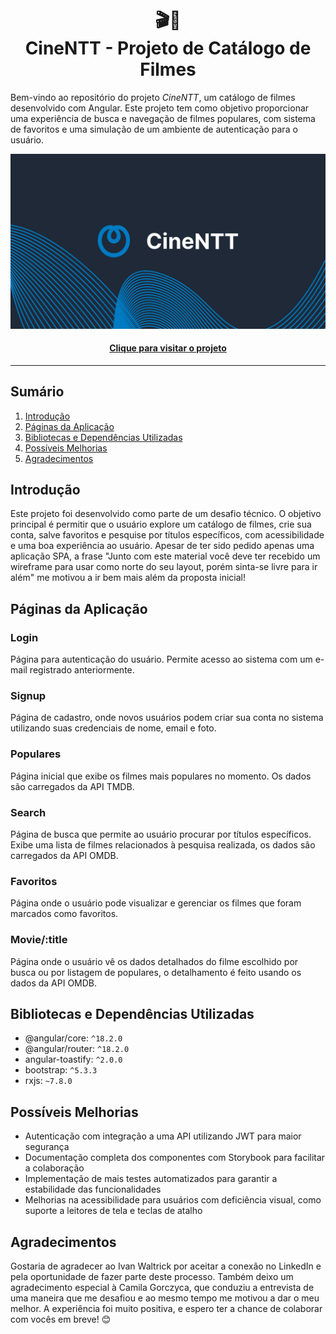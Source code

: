 
<h1 align="center">
🎬🍿<br>CineNTT - Projeto de Catálogo de Filmes
</h1>

Bem-vindo ao repositório do projeto *CineNTT*, um catálogo de filmes desenvolvido com Angular. Este projeto tem como objetivo proporcionar uma experiência de busca e navegação de filmes populares, com sistema de favoritos e uma simulação de um ambiente de autenticação para o usuário.

<p align="center">
<img src="/public/bannerCineNTT.png">
<p>

<h4 align="center"><a href="https://cine-ntt.vercel.app/">Clique para visitar o projeto</a></h4>

---

## Sumário  
1. [Introdução](#introdução)  
2. [Páginas da Aplicação](#páginas-da-aplicação)  
3. [Bibliotecas e Dependências Utilizadas](#bibliotecas-e-dependências-utilizadas)  
4. [Possíveis Melhorias](#possíveis-melhorias)
5. [Agradecimentos](#agradecimentos)

## Introdução 

Este projeto foi desenvolvido como parte de um desafio técnico. O objetivo principal é permitir que o usuário explore um catálogo de filmes, crie sua conta, salve favoritos e pesquise por títulos específicos, com acessibilidade e uma boa experiência ao usuário. Apesar de ter sido pedido apenas uma aplicação SPA, a frase "Junto com este material você deve ter recebido um wireframe para usar como norte do seu layout,
porém sinta-se livre para ir além" me motivou a ir bem mais além da proposta inicial!

## Páginas da Aplicação

### Login

Página para autenticação do usuário. Permite acesso ao sistema com um e-mail registrado anteriormente.

### Signup

Página de cadastro, onde novos usuários podem criar sua conta no sistema utilizando suas credenciais de nome, email e foto.

### Populares

Página inicial que exibe os filmes mais populares no momento. Os dados são carregados da API TMDB.

### Search

Página de busca que permite ao usuário procurar por títulos específicos. Exibe uma lista de filmes relacionados à pesquisa realizada, os dados são carregados da API OMDB.

### Favoritos

Página onde o usuário pode visualizar e gerenciar os filmes que foram marcados como favoritos.

### Movie/:title

Página onde o usuário vê os dados detalhados do filme escolhido por busca ou por listagem de populares, o detalhamento é feito usando os dados da API OMDB.

## Bibliotecas e Dependências Utilizadas

- @angular/core: ```^18.2.0```
- @angular/router: ```^18.2.0```
- angular-toastify: ```^2.0.0```
- bootstrap: ```^5.3.3```
- rxjs: ```~7.8.0```

## Possíveis Melhorias
- Autenticação com integração a uma API utilizando JWT para maior segurança
- Documentação completa dos componentes com Storybook para facilitar a colaboração
- Implementação de mais testes automatizados para garantir a estabilidade das funcionalidades
- Melhorias na acessibilidade para usuários com deficiência visual, como suporte a leitores de tela e teclas de atalho

## Agradecimentos

Gostaria de agradecer ao Ivan Waltrick por aceitar a conexão no LinkedIn e pela oportunidade de fazer parte deste processo. Também deixo um agradecimento especial à Camila Gorczyca, que conduziu a entrevista de uma maneira que me desafiou e ao mesmo tempo me motivou a dar o meu melhor. A experiência foi muito positiva, e espero ter a chance de colaborar com vocês em breve! 😊